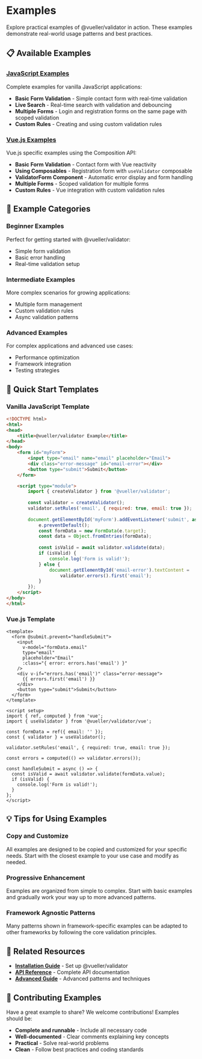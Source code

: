 # Examples

Explore practical examples of @vueller/validator in action. These examples demonstrate real-world usage patterns and best practices.

## 📋 Available Examples

### [JavaScript Examples](./javascript.md)
Complete examples for vanilla JavaScript applications:
- **Basic Form Validation** - Simple contact form with real-time validation
- **Live Search** - Real-time search with validation and debouncing
- **Multiple Forms** - Login and registration forms on the same page with scoped validation
- **Custom Rules** - Creating and using custom validation rules

### [Vue.js Examples](./vue.md)
Vue.js specific examples using the Composition API:
- **Basic Form Validation** - Contact form with Vue reactivity
- **Using Composables** - Registration form with `useValidator` composable
- **ValidatorForm Component** - Automatic error display and form handling
- **Multiple Forms** - Scoped validation for multiple forms
- **Custom Rules** - Vue integration with custom validation rules


## 🎯 Example Categories

### Beginner Examples
Perfect for getting started with @vueller/validator:
- Simple form validation
- Basic error handling
- Real-time validation setup

### Intermediate Examples
More complex scenarios for growing applications:
- Multiple form management
- Custom validation rules
- Async validation patterns

### Advanced Examples
For complex applications and advanced use cases:
- Performance optimization
- Framework integration
- Testing strategies

## 🚀 Quick Start Templates

### Vanilla JavaScript Template
```html
<!DOCTYPE html>
<html>
<head>
    <title>@vueller/validator Example</title>
</head>
<body>
    <form id="myForm">
        <input type="email" name="email" placeholder="Email">
        <div class="error-message" id="email-error"></div>
        <button type="submit">Submit</button>
    </form>

    <script type="module">
        import { createValidator } from '@vueller/validator';
        
        const validator = createValidator();
        validator.setRules('email', { required: true, email: true });
        
        document.getElementById('myForm').addEventListener('submit', async (e) => {
            e.preventDefault();
            const formData = new FormData(e.target);
            const data = Object.fromEntries(formData);
            
            const isValid = await validator.validate(data);
            if (isValid) {
                console.log('Form is valid!');
            } else {
                document.getElementById('email-error').textContent = 
                    validator.errors().first('email');
            }
        });
    </script>
</body>
</html>
```

### Vue.js Template
```vue
<template>
  <form @submit.prevent="handleSubmit">
    <input 
      v-model="formData.email" 
      type="email" 
      placeholder="Email"
      :class="{ error: errors.has('email') }"
    />
    <div v-if="errors.has('email')" class="error-message">
      {{ errors.first('email') }}
    </div>
    <button type="submit">Submit</button>
  </form>
</template>

<script setup>
import { ref, computed } from 'vue';
import { useValidator } from '@vueller/validator/vue';

const formData = ref({ email: '' });
const { validator } = useValidator();

validator.setRules('email', { required: true, email: true });

const errors = computed(() => validator.errors());

const handleSubmit = async () => {
  const isValid = await validator.validate(formData.value);
  if (isValid) {
    console.log('Form is valid!');
  }
};
</script>
```

## 💡 Tips for Using Examples

### Copy and Customize
All examples are designed to be copied and customized for your specific needs. Start with the closest example to your use case and modify as needed.

### Progressive Enhancement
Examples are organized from simple to complex. Start with basic examples and gradually work your way up to more advanced patterns.

### Framework Agnostic Patterns
Many patterns shown in framework-specific examples can be adapted to other frameworks by following the core validation principles.

## 🔗 Related Resources

- [**Installation Guide**](../guide/installation.md) - Set up @vueller/validator
- [**API Reference**](../api/core.md) - Complete API documentation
- [**Advanced Guide**](../guide/advanced.md) - Advanced patterns and techniques

## 📝 Contributing Examples

Have a great example to share? We welcome contributions! Examples should be:
- **Complete and runnable** - Include all necessary code
- **Well-documented** - Clear comments explaining key concepts
- **Practical** - Solve real-world problems
- **Clean** - Follow best practices and coding standards

